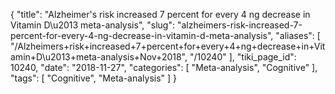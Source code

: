 {
    "title": "Alzheimer's risk increased 7 percent for every 4 ng decrease in Vitamin D\u2013 meta-analysis",
    "slug": "alzheimers-risk-increased-7-percent-for-every-4-ng-decrease-in-vitamin-d-meta-analysis",
    "aliases": [
        "/Alzheimers+risk+increased+7+percent+for+every+4+ng+decrease+in+Vitamin+D\u2013+meta-analysis+Nov+2018",
        "/10240"
    ],
    "tiki_page_id": 10240,
    "date": "2018-11-27",
    "categories": [
        "Meta-analysis",
        "Cognitive"
    ],
    "tags": [
        "Cognitive",
        "Meta-analysis"
    ]
}